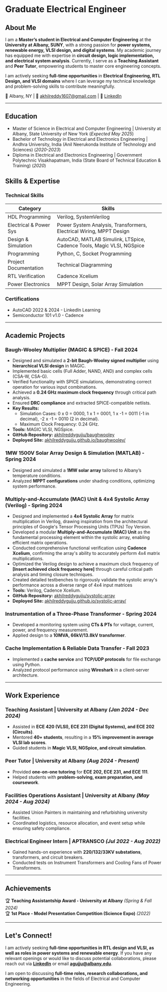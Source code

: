 # Graduate Electrical Engineer

## About Me

I am a **Master’s student in Electrical and Computer Engineering** at the **University at Albany, SUNY**, with a strong passion for **power systems, renewable energy, VLSI design, and digital systems**. My academic journey has equipped me with expertise in **circuit design, logic implementation, and electrical system analysis**. Currently, I serve as a **Teaching Assistant** and **Peer Tutor**, empowering students to master core engineering concepts.

I am actively seeking **full-time opportunities** in **Electrical Engineering, RTL Design, and VLSI domains** where I can leverage my technical knowledge and problem-solving skills to contribute meaningfully.

📍 Albany, NY | 📧 [akhilreddy1607@gmail.com](mailto:akhilreddy1607@gmail.com) | 🔗 [LinkedIn](https://www.linkedin.com/in/akhil1607)

---
## Education

- Master of Science in Electrical and Computer Engineering | University at Albany, State University of New York (_Expected May 2025_)
- Bachelor of Technology in Electrical and Electronics Engineering | Andhra University, India (Anil Neerukonda Institute of Technology and Sciences) (_2020-2023_)
- Diploma in Electrical and Electronics Engineering | Government Polytechnic Visakhapatnam, India (State Board of Technical Education & Training) (_2020_)
## Skills & Expertise

### **Technical Skills**

| Category              | Skills                                                               |
| ---------------------- | ------------------------------------------------------------------- |
| HDL Programming    | Verilog, SystemVerilog                                           |
| Electrical & Power Sys | Power System Analysis, Transformers, Electrical Wiring, MPPT Design |
| Design & Simulation   | AutoCAD, MATLAB Simulink, LTSpice, Cadence Tools, Magic VLSI, NGSpice |
| Programming       | Python, C, Socket Programming                             |
| Project Documentation | Technical Diagramming                                              |
| RTL Verification      | Cadence Xcelium                                                    |
| Power Electronics     | MPPT Design, Solar Array Simulation                                |

### **Certifications**

- AutoCAD 2022 & 2024 - LinkedIn Learning
- Semiconductor 101 v1.0 - Cadence

---

## Academic Projects

### **Baugh-Wooley Multiplier (MAGIC & SPICE) - Fall 2024**

- Designed and simulated a **2-bit Baugh-Wooley signed multiplier** using **hierarchical VLSI design** in MAGIC.
- Implemented basic cells (Full Adder, NAND, AND) and complex cells (CSA-W, CSA-G).
- Verified functionality with SPICE simulations, demonstrating correct operation for various input combinations.
- Achieved a **0.24 GHz maximum clock frequency** through critical path analysis.
- Ensured **DRC compliance** and extracted SPICE-compatible netlists.
- **Key Results:**
    - Simulation Cases: 0 x 0 = 0000, 1 x 1 = 0001, 1 x -1 = 0011 (-1 in decimal), -2 x -1 = 0010 (2 in decimal).
    - Maximum Clock Frequency: 0.24 GHz.
- **Tools:** MAGIC VLSI, NGSpice.
- **GitHub Repository:** [akhilreddygujju/baughwooley](https://github.com/akhilreddygujju/baughwooley)
- **Deployed Site:** [akhilreddygujju.github.io/baughwooley/](https://akhilreddygujju.github.io/baughwooley/)

### **1MW 1500V Solar Array Design & Simulation (MATLAB) - Spring 2024**

- Designed and simulated a **1MW solar array** tailored to Albany’s temperature conditions.
- Analyzed **MPPT configurations** under shading conditions, optimizing system performance.

### **Multiply-and-Accumulate (MAC) Unit & 4x4 Systolic Array (Verilog) - Spring 2024**

- Designed and implemented a **4x4 Systolic Array** for matrix multiplication in Verilog, drawing inspiration from the architectural principles of Google's Tensor Processing Units (TPUs) Toy Version.
- Developed a modular **Multiply-and-Accumulate (MAC) Unit** as the fundamental processing element within the systolic array, enabling efficient matrix operations.
- Conducted comprehensive functional verification using **Cadence Xcelium**, confirming the array's ability to accurately perform 4x4 matrix multiplications.
- Optimized the Verilog design to achieve a maximum clock frequency of **[Insert achieved clock frequency here]** through careful critical path analysis and timing closure techniques.
- Created detailed testbenches to rigorously validate the systolic array's performance across a diverse range of 4x4 input matrices
- **Tools:** Verilog, Cadence Xcelium.
- **GitHub Repository:** [akhilreddygujju/systolic-array](https://github.com/akhilreddygujju/systolic-array)
- **Deployed Site:** [akhilreddygujju.github.io/systolic-array/](https://akhilreddygujju.github.io/systolic-array/)

### **Instrumentation of a Three-Phase Transformer - Spring 2024**

- Developed a monitoring system using **CTs & PTs** for voltage, current, power, and frequency measurement.
- Applied design to a **10MVA, 66kV/13.8kV transformer**.

### **Cache Implementation & Reliable Data Transfer - Fall 2023**

- Implemented a **cache service** and **TCP/UDP protocols** for file exchange using Python.
- Analyzed protocol performance using **Wireshark** in a client-server architecture.

---

## Work Experience

### **Teaching Assistant | University at Albany** *(Jan 2024 - Dec 2024)*

- Assisted in **ECE 420 (VLSI), ECE 231 (Digital Systems), and ECE 202 (Circuits)**.
- Mentored **40+ students**, resulting in a **15% improvement in average VLSI lab scores**.
- Guided students in **Magic VLSI, NGSpice, and circuit simulation**.

### **Peer Tutor | University at Albany** *(Aug 2024 - Present)*

- Provided **one-on-one tutoring** for **ECE 202, ECE 231, and ECE 111**.
- Helped students with **problem-solving, exam preparation, and coursework**.

### **Facilities Operations Assistant | University at Albany** *(May 2024 - Aug 2024)*

- Assisted Union Painters in maintaining and refurbishing university facilities.
- Coordinated logistics, resource allocation, and event setup while ensuring safety compliance.

### **Electrical Engineer Intern | APTRANSCO** *(Jul 2022 - Aug 2022)*

- Gained hands-on experience with **220/132/33KV substations**, transformers, and circuit breakers.
- Conducted tests on Instrument Transformers and Cooling Fans of Power Transformers.

---

## Achievements

🏆 **Teaching Assistantship Award - University at Albany** *(Spring & Fall 2024)*<br>
🏆 **1st Place - Model Presentation Competition (Science Expo)** *(2022)*

---

## Let's Connect!

I am actively seeking **full-time opportunities in RTL design and VLSI, as well as roles in power systems and renewable energy**. If you have any relevant openings or would like to discuss potential collaborations, please reach out via **[LinkedIn](https://www.linkedin.com/in/akhil1607)** or email **[agujju@albany.edu](mailto:agujju@albany.edu)**.

I am open to discussing **full-time roles, research collaborations, and networking opportunities** in the fields of Electrical and Computer Engineering.
